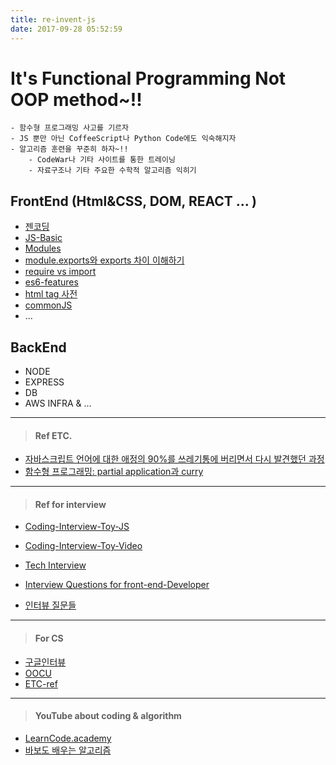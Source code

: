 ```yaml
---
title: re-invent-js
date: 2017-09-28 05:52:59
---
```


It's Functional Programming Not OOP method~!!
=====
	- 함수형 프로그래밍 사고를 기르자
	- JS 뿐만 아닌 CoffeeScript나 Python Code에도 익숙해지자
	- 알고리즘 훈련을 꾸준히 하자~!!
		- CodeWar나 기타 사이트를 통한 트레이닝
		- 자료구조나 기타 주요한 수학적 알고리즘 익히기

## FrontEnd (Html&CSS, DOM, REACT ... )
- [젠코딩](http://webclub.tistory.com/355)
- [JS-Basic](https://www.codecademy.com/articles/bwa-javascript-reference)
- [Modules](https://www.codecademy.com/courses/intermediate-javascript-modules/lessons/modules/exercises/review?action=lesson_resume&program_content_id=f76141681ae1fe73defa7f1003aa5dcc&program_id=6b0a63280379cf8f3763afb1fccd186e)
- [module.exports와 exports 차이 이해하기](https://jongmin92.github.io/2016/08/25/Node/module-exports_exports/)
- [require vs import](https://hackernoon.com/import-export-default-require-commandjs-javascript-nodejs-es6-vs-cheatsheet-different-tutorial-example-5a321738b50f/)
- [es6-features](http://es6-features.org/#BlockScopedVariables)
- [html tag 사전](https://opentutorials.org/module/552)
- [commonJS](http://programmingsummaries.tistory.com/321)
- ...



## BackEnd
- NODE
- EXPRESS
- DB
- AWS INFRA & ...


---
> #### Ref ETC.

- [자바스크립트 언어에 대한 애정의 90%를 쓰레기통에 버리면서 다시 발견했던 과정](https://rhostem.github.io/posts/2017-09-how-i-rediscovered-my-love-for-java-script-after-throwing-90-of-it-in-the-trash/)
- [함수형 프로그래밍: partial application과 curry](https://rhostem.github.io/posts/2017-04-20-curry-and-partial-application/)


- - -

> #### Ref for interview

- [Coding-Interview-Toy-JS](https://github.com/chan48/CtCI-6th-Edition-JavaScript-interview)

- [Coding-Interview-Toy-Video](https://www.youtube.com/user/TheEasyoung/playlists)

- [Tech Interview](https://github.com/chan48/Interview_Question_for_Beginner-2)

- [Interview Questions for front-end-Developer](http://www.thatjsdude.com/interview/index.html)

- [인터뷰 질문들](https://github.com/chan48/Interview-Front-end-Developer-Questions-1/tree/master/Translations/Korean)

- - -
> #### For CS
	
- [구글인터뷰](https://github.com/chan48/interview-coding-university-4/blob/master/translations/README-ko.md#recursion)
- [OOCU](https://github.com/chan48/computer-science-interview/blob/master/extras/courses.md)
- [ETC-ref](https://github.com/mission-peace/interview/wiki)

- - -
> #### YouTube about coding & algorithm

- [LearnCode.academy](https://www.youtube.com/user/learncodeacademy)
- [바보도 배우는 알고리즘](https://www.youtube.com/channel/UCcMW283tl-0u9ZZSwOvkupQ/playlists)




